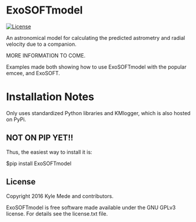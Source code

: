 ExoSOFTmodel
============

<!--[![Build Status](https://travis-ci.org/kylemede/KMlogger.svg?branch=master)](https://travis-ci.org/kylemede/KMlogger)-->
<!--[![PyPI version](https://badge.fury.io/py/KMlogger.svg)](https://badge.fury.io/py/KMlogger)-->
[![License](https://img.shields.io/badge/license-GPL-blue.svg)](https://github.com/kylemede/ExoSOFTmodel/blob/master/LICENSE)
<!--[![Coverage Status](https://coveralls.io/repos/github/kylemede/KMlogger/badge.svg?branch=master)](https://coveralls.io/github/kylemede/KMlogger?branch=master)-->

An astronomical model for calculating the predicted astrometry and radial velocity due to a companion.

MORE INFORMATION TO COME.

Examples made both showing how to use ExoSOFTmodel with the popular emcee, and 
ExoSOFT.


Installation Notes
==================
Only uses standardized Python libraries and KMlogger, which is also hosted on PyPi.  

NOT ON PIP YET!!
----------------

Thus, the easiest way to install it is:
 
 $pip install ExoSOFTmodel


License
-------

Copyright 2016 Kyle Mede and contributors.

ExoSOFTmodel is free software made available under the GNU GPLv3 license. 
For details see the license.txt file.